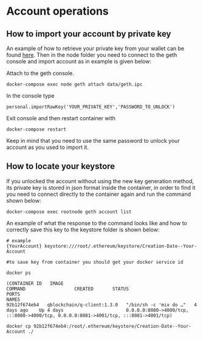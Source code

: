 # Account operations

## How to import your account by private key

An example of how to retrieve your private key from your wallet can be
found [here](https://support.metamask.io/hc/en-us/articles/360015289632-How-to-export-an-account-s-private-key).
Then in the node folder you need to connect to the geth console and import account as in example is given below:

Attach to the geth console.

```
docker-compose exec node geth attach data/geth.ipc
```

In the console type

```
personal.importRawKey('YOUR_PRIVATE_KEY','PASSWORD_TO_UNLOCK')
```

Exit console and then restart container with

```
docker-compose restart
```

Keep in mind that you need to use the same password to unlock your account as you used to import it.

## How to locate your keystore

If you unlocked the account without using the new key generation method, its private key is stored in json format inside
the container, in order to find it you need to connect directly to the container again and run the command shown below:

```
docker-compose exec rootnode geth account list
```

An example of what the response to the command looks like and how to correctly save this key to the keystore folder is
shown below:

```
# example
{YourAccount} keystore:///root/.ethereum/keystore/Creation-Date--Your-Account

#to save key from container you should get your docker service id

docker ps

(CONTAINER ID   IMAGE                                                                           COMMAND                  CREATED       STATUS                          PORTS                                                                                                                                                                               NAMES
92b12f674eb4   qblockchain/q-client:1.3.0   "/bin/sh -c 'mix do …"   4 days ago    Up 4 days                       0.0.0.0:8080->4000/tcp, :::8080->4000/tcp, 0.0.0.0:8081->4001/tcp, :::8081->4001/tcp)

docker cp 92b12f674eb4:/root/.ethereum/keystore/Creation-Date--Your-Account ./
```